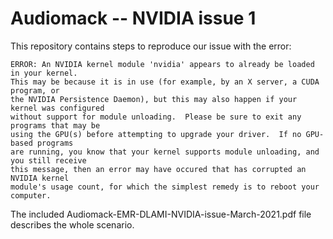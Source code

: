 # Audiomack -- NVIDIA issue 1

This repository contains steps to reproduce our issue with the error:
```
ERROR: An NVIDIA kernel module 'nvidia' appears to already be loaded in your kernel.
This may be because it is in use (for example, by an X server, a CUDA program, or 
the NVIDIA Persistence Daemon), but this may also happen if your kernel was configured 
without support for module unloading.  Please be sure to exit any programs that may be 
using the GPU(s) before attempting to upgrade your driver.  If no GPU-based programs 
are running, you know that your kernel supports module unloading, and you still receive 
this message, then an error may have occured that has corrupted an NVIDIA kernel 
module's usage count, for which the simplest remedy is to reboot your computer.
```

The included Audiomack-EMR-DLAMI-NVIDIA-issue-March-2021.pdf file describes the whole scenario.


